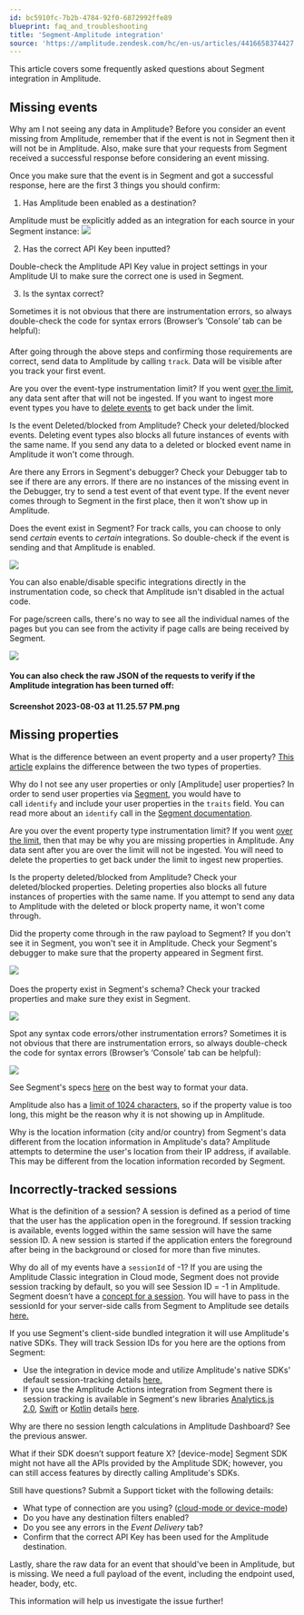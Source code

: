 ```yaml
---
id: bc5910fc-7b2b-4784-92f0-6872992ffe89
blueprint: faq_and_troubleshooting
title: 'Segment-Amplitude integration'
source: 'https://amplitude.zendesk.com/hc/en-us/articles/4416658374427'
---
```

This article covers some frequently asked questions about Segment integration in Amplitude.

## Missing events

Why am I not seeing any data in Amplitude?
Before you consider an event missing from Amplitude, remember that if the event is not in Segment then it will not be in Amplitude. Also, make sure that your requests from Segment received a successful response before considering an event missing.

Once you make sure that the event is in Segment and got a successful response, here are the first 3 things you should confirm:

1. Has Amplitude been enabled as a destination?

Amplitude must be explicitly added as an integration for each source in your Segment instance: ![](/docs/output/img/faq/QpwKm80Os8pLe1u4k8s8ap7S-yHmN9wey71-xrChVBwH3pzyw4ISEdutcCkbd6FmB__jtY4kyllLD5BmxggVTDriQivEsW8vanXFvtNPKhSfB430v3uV9aQYptZJ85vQ9rLDYpxgKNCf9ckaFHhwdFU)

2. Has the correct API Key been inputted?

Double-check the Amplitude API Key value in project settings in your Amplitude UI to make sure the correct one is used in Segment.  

3. Is the syntax correct?

Sometimes it is not obvious that there are instrumentation errors, so always double-check the code for syntax errors (Browser’s ‘Console’ tab can be helpful):

#### 

After going through the above steps and confirming those requirements are correct, send data to Amplitude by calling `track`. Data will be visible after you track your first event.

Are you over the event-type instrumentation limit?
If you went [over the limit](https://help.amplitude.com/hc/en-us/articles/115002923888-Limits-How-much-data-can-you-send-to-Amplitude-), any data sent after that will not be ingested. If you want to ingest more event types you have to [delete events](https://help.amplitude.com/hc/en-us/articles/360033373451-Learn-how-to-delete-event-types) to get back under the limit.

Is the event Deleted/blocked from Amplitude?
Check your deleted/blocked events. Deleting event types also blocks all future instances of events with the same name. If you send any data to a deleted or blocked event name in Amplitude it won't come through.

Are there any Errors in Segment's debugger?
Check your Debugger tab to see if there are any errors. If there are no instances of the missing event in the Debugger, try to send a test event of that event type. If the event never comes through to Segment in the first place, then it won't show up in Amplitude.  

Does the event exist in Segment?
For track calls, you can choose to only send *certain* events to *certain* integrations. So double-check if the event is sending and that Amplitude is enabled.

![](/docs/output/img/faq/X6J2v1mpAkIfrHIeyVNzu1a4M7ueyYTbB8mhrYLYP1GOITiCkq-zzg8-gtXodvRwCaDZobzGa-EusbXLeJ-MsmKXfBXssMXetjtw1BWgLIgVpSve3ZwC6tG4olmXU4QFULORluMUrJXt6yc0VDABTao)  
  
You can also enable/disable specific integrations directly in the instrumentation code, so check that Amplitude isn't disabled in the actual code. 

For page/screen calls, there's no way to see all the individual names of the pages but you can see from the activity if page calls are being received by Segment.

![](/docs/output/img/faq/trD1_iJdBU0ZjyBW_JXR033OlYWBl3and11_02_82tgE_83K_GXK5-asml3ZQhoQy7guxYuLDvEtnZh08KCdUQxvUFxVm4-gGTfe_qXQmzC16lflBcew6KFnx0xTNsCRyf_aQaZhwmMYPRJZgrpHXq4)

#### You can also check the raw JSON of the requests to verify if the Amplitude integration has been turned off:

#### Screenshot 2023-08-03 at 11.25.57 PM.png

## Missing properties

What is the difference between an event property and a user property?
[This article](/docs/data/user-properties-and-events) explains the difference between the two types of properties. 

Why do I not see any user properties or only [Amplitude] user properties?
In order to send user properties via [Segment](https://segment.com/), you would have to call `identify` and include your user properties in the `traits` field. You can read more about an `identify` call in the [Segment documentation](https://segment.com/docs/spec/identify/).

Are you over the event property type instrumentation limit?
If you went [over the limit](https://help.amplitude.com/hc/en-us/articles/115002923888-Limits-How-much-data-can-you-send-to-Amplitude-), then that may be why you are missing properties in Amplitude. Any data sent after you are over the limit will not be ingested. You will need to delete the properties to get back under the limit to ingest new properties.

Is the property deleted/blocked from Amplitude?
Check your deleted/blocked properties. Deleting properties also blocks all future instances of properties with the same name. If you attempt to send any data to Amplitude with the deleted or block property name, it won't come through. 

Did the property come through in the raw payload to Segment?
If you don't see it in Segment, you won't see it in Amplitude. Check your Segment's debugger to make sure that the property appeared in Segment first.

![](/docs/output/img/faq/bbsBU7nqkd31kTAsn7ZnOR5q3v6uXqzrhbjcbdJf0Fqv-Fq6dWc5n3OLPfifv_T_rrEhkJujl05OKnCPsbpkVZHyqJSYbM8PHJpq0oewVrglqa7EMKbmU88pBuNy28CQxUzrlVJziKXCIz5aYuYYUps) 

Does the property exist in Segment's schema?
Check your tracked properties and make sure they exist in Segment.

**![](/docs/output/img/faq/htx-ue7Ui7vxzyJ3AO_JRlE1o1NDljJuL-lpg-q6U9OtXve-VdOi-oCDUw5XMqFgJnRXuO0mnmUCUOY9NN5y28v0s1rydJhj10au6BShK6jr5JOSVxqlofh8oN1tR1L_x5xHT00GMFD2y3_7MWlMYp8)**

Spot any syntax code errors/other instrumentation errors?
Sometimes it is not obvious that there are instrumentation errors, so always double-check the code for syntax errors (Browser’s ‘Console’ tab can be helpful):

![](/docs/output/img/faq/kuyVWsA6a5dmr8Sd-FL_iKf0ulhVJdeAUJGTMF0aieaINz3EZ6uce1WDYKchv81nbjUWbHL39bduZImCclVjg0YgGE5uyx3y6oTCgBlmOwTJLEX1mW1ACbpcmNmGVw6_MU9DnaJb4U4J-ge6IkYsVkc)

See Segment's specs [here](https://segment.com/docs/spec/) on the best way to format your data. 

Amplitude also has a [limit of 1024 characters](https://help.amplitude.com/hc/en-us/articles/115002923888#string-character-limit), so if the property value is too long, this might be the reason why it is not showing up in Amplitude. 

Why is the location information (city and/or country) from Segment's data different from the location information in Amplitude's data?
Amplitude attempts to determine the user's location from their IP address, if available. This may be different from the location information recorded by Segment.

## Incorrectly-tracked sessions

What is the definition of a session?
A session is defined as a period of time that the user has the application open in the foreground. If session tracking is available, events logged within the same session will have the same session ID. A new session is started if the application enters the foreground after being in the background or closed for more than five minutes.

Why do all of my events have a `sessionId` of -1?
If you are using the Amplitude Classic integration in Cloud mode, Segment does not provide session tracking by default, so you will see Session ID = -1 in Amplitude. Segment doesn’t have a [concept for a session](https://segment.com/blog/facts-vs-stories-why-segment-has-no-sessions-api/). You will have to pass in the sessionId for your server-side calls from Segment to Amplitude see details [here.](https://segment.com/docs/integrations/amplitude/#sessionid%C2%A0) 

If you use Segment's client-side bundled integration it will use Amplitude's native SDKs. They will track Session IDs for you here are the options from Segment:

* Use the integration in device mode and utilize Amplitude's native SDKs' default session-tracking details [here.](https://www.docs.developers.amplitude.com/data/sources/segment/#client-side-bundled-integration%C2%A0)
* If you use the Amplitude Actions integration from Segment there is session tracking is available in Segment's new libraries [Analytics.js 2.0](https://segment.com/docs/connections/sources/catalog/libraries/website/javascript/), [Swift](https://github.com/segmentio/analytics-swift) or [Kotlin](https://github.com/segmentio/analytics-kotlin) details [here](https://segment.com/docs/connections/destinations/catalog/actions-amplitude/#connection-modes-for-amplitude-actions-destination).

Why are there no session length calculations in Amplitude Dashboard?
See the previous answer.

What if their SDK doesn’t support feature X? [device-mode]
Segment SDK might not have all the APIs provided by the Amplitude SDK; however, you can still access features by directly calling Amplitude's SDKs.

Still have questions?
Submit a Support ticket with the following details:

* What type of connection are you using? ([cloud-mode or device-mode](https://segment.com/docs/connections/destinations/#connection-modes))
* Do you have any destination filters enabled?
* Do you see any errors in the *Event Delivery* tab?
* Confirm that the correct API Key has been used for the Amplitude destination.

Lastly, share the raw data for an event that should've been in Amplitude, but is missing. We need a full payload of the event, including the endpoint used, header, body, etc. 

This information will help us investigate the issue further!
